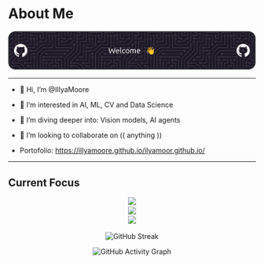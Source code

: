 # About Me

<img src="./imgs/header.png" alt="Header">

---
- 👋 Hi, I’m @IllyaMoore
- 👀 I’m interested in AI, ML, CV and Data Science
- 🌱 I’m diving deeper into: Vision models, AI agents 
- 💞️ I’m looking to collaborate on (( anything ))
  
- Portofolio: https://illyamoore.github.io/ilyamoor.github.io/

---

## Current Focus


<p align="center">
  <!-- Languages -->
  <img src="https://skillicons.dev/icons?i=python,rust&perline=7" /><br>
	  <!-- AI / Data -->
  <img src="https://skillicons.dev/icons?i=pytorch,sklearn,tensorflow&perline=7" /><br>
    <!-- Tools -->
  <img src="https://skillicons.dev/icons?i=git,github,linux,docker,neovim&perline=7" />
</p>

<div align="center">

![GitHub Streak](https://streak-stats.demolab.com/?user=IllyaMoore&theme=dark&hide_border=true)

![GitHub Activity Graph](https://github-readme-activity-graph.vercel.app/graph?username=IllyaMoore&theme=react-dark)

</div>
